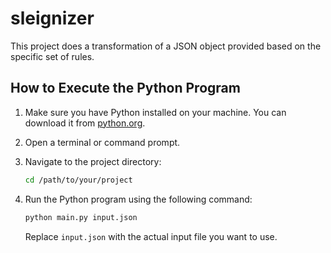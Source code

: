 # sleignizer

This project does a transformation of a JSON object provided based on the specific set of rules.

## How to Execute the Python Program

1. Make sure you have Python installed on your machine. You can download it from [python.org](https://www.python.org/downloads/).

2. Open a terminal or command prompt.

3. Navigate to the project directory:

    ```bash
    cd /path/to/your/project
    ```

4. Run the Python program using the following command:

    ```bash
    python main.py input.json
    ```

    Replace `input.json` with the actual input file you want to use.

